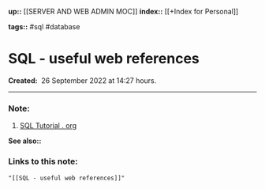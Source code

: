 **up::** [[SERVER AND WEB ADMIN MOC]]
**index::** [[+Index for Personal]]
 

**tags::** #sql #database 

# SQL - useful web references

**Created:**  26 September 2022 at  14:27 hours.

___
### Note:
1. [SQL Tutorial . org](https://www.sqltutorial.org/)


**See also::** 

### Links to this note:
```query
"[[SQL - useful web references]]"
```

